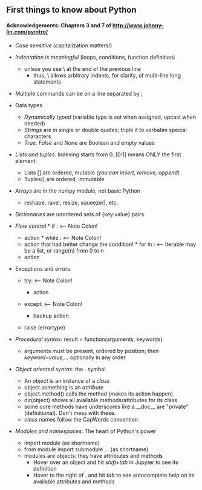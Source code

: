 ## First things to know about Python
#### Acknowledgements: Chapters 3 and 7 of http://www.johnny-lin.com/pyintro/

  * _Case sensitive_ (capitalization matters!)
  * _Indentation is meaningful_ (loops, conditions, function definition)
    * unless you see \ at the end of the previous line
      * thus, \ allows arbitrary indents, for clarity, of multi-line long statements 
  * Multiple commands can be on a line separated by ;
  
  * Data types 
    * _Dynamically typed_ (variable type is set when assigned, upcast when needed)
    * _Strings_ are in single or double quotes; triple it to verbatim special characters
    * _True, False_ and _None_ are Boolean and empty values
  
  * _Lists and tuples_. Indexing starts from 0. [0:1] means ONLY the first element
    * Lists [] are ordered, mutable _(you can insert, remove, append)_
    * Tuples() are ordered, immutable 
    
  * _Arrays_ are in the numpy module, not basic Python 
    * reshape, ravel, resize, squeeze(), etc. 
    
  * _Dictionaries_ are unordered sets of {key:value} pairs. 
  
   * _Flow control_
    * if <condition>:    <-- Note Colon!
        - action
    * while <condition>:   <-- Note Colon!
        - action that had better change the condition!
    * for <item> in <iterable>:  <-- Iterable may be a list, or range(n) from 0 to n 
       - action  
  * Exceptions and errors 
    * try:    <-- Note Colon!
        - action
    * except:   <-- Note Colon!
      - backup action
                    
    * raise (errortype) 

  * _Procedural syntax_: result = function(arguments, keywords)
    * arguments must be present, ordered by position; then _keyword=value,..._ optionally in any order 
 
  * _Object oriented syntax_: the . symbol
    * An _object_ is an instance of a _class_
    * object.something is an _attribute_
    * object.method() calls the method (makes its action happen) 
    * dir(object) shows all available methods/attributes for its class
    * some core methods have underscores like a.\_\_doc\_\_ are "private" (definitional). Don't mess with these. 
    * _class_ names follow the CapWords convention
   
  * _Modules and namespaces_: The heart of Python's power
    * import module (as shortname) 
    * from module import submodule ... (as shortname)
    * modules are objects: they have attribiutes and methods
      * Hover over an object and hit _shift+tab_ in Jupyter to see its definition
      * Hover to the right of . and hit _tab_ to see autocomplete help on its available attributes and methods
